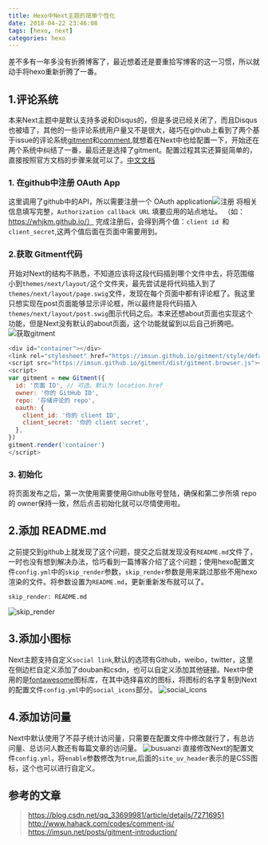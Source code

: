 ```yaml
---
title: Hexo中Next主题的简单个性化
date: 2018-04-22 23:46:08
tags: [hexo, next]
categories: hexo
---
```

差不多有一年多没有折腾博客了，最近想着还是要重拾写博客的这一习惯，所以就动手将hexo重新折腾了一番。
## 1.评论系统
本来Next主题中是默认支持多说和Disqus的，但是多说已经关闭了，而且Disqus也被墙了，其他的一些评论系统用户量又不是很大，碰巧在github上看到了两个基于issue的评论系统[gitment][1]和[comment][2],就想着在Next中也给配置一下，开始还在两个系统中纠结了一番，最后还是选择了gitment。配置过程其实还算挺简单的，直接按照官方文档的步骤来就可以了。[中文文档][3]
### 1. 在github中注册 OAuth App
这里调用了github中的API，所以需要注册一个 OAuth application![注册][4]
将相关信息填写完整，`Authorization callback URL` 填要应用的站点地址。 （如：https://whjkm.github.io/）
完成注册后，会得到两个值：`client id `和`client_secret`,这两个值后面在页面中需要用到。
### 2.获取 Gitment代码
开始对Next的结构不熟悉，不知道应该将这段代码插到哪个文件中去，将范围缩小到`themes/next/layout/`这个文件夹，最先尝试是将代码插入到了`themes/next/layout/page.swig`文件，发现在每个页面中都有评论框了。我这里只想实现在post页面能够显示评论框，所以最终是将代码插入`themes/next/layout/post.swig`图示代码之后。本来还想about页面也实现这个功能，但是Next没有默认的about页面，这个功能就留到以后自己折腾吧。![获取gitment][5]
```js
<div id="container"></div>
<link rel="stylesheet" href="https://imsun.github.io/gitment/style/default.css">
<script src="https://imsun.github.io/gitment/dist/gitment.browser.js"></script>
<script>
var gitment = new Gitment({
  id: '页面 ID', // 可选。默认为 location.href
  owner: '你的 GitHub ID',
  repo: '存储评论的 repo',
  oauth: {
    client_id: '你的 client ID',
    client_secret: '你的 client secret',
  },
})
gitment.render('container')
</script>
```
### 3. 初始化
将页面发布之后，第一次使用需要使用Github账号登陆，确保和第二步所填 repo 的 owner保持一致，然后点击初始化就可以尽情使用啦。
## 2.添加 README.md
之前提交到github上就发现了这个问题，提交之后就发现没有`README.md`文件了，一时也没有想到解决办法，恰巧看到一篇博客介绍了这个问题；使用hexo配置文件`config.yml`中的`skip_render`参数，`skip_render`参数是用来跳过那些不用hexo渲染的文件。将参数设置为`README.md`，更新重新发布就可以了。
```
skip_render: README.md
```
![skip_render][6]
## 3.添加小图标
Next主题支持自定义`social link`,默认的选项有Github，weibo，twitter，这里在侧边栏自定义添加了douban和csdn，也可以自定义添加其他链接。Next中使用的是[fontawesome][7]图标库，在其中选择喜欢的图标，将图标的名字复制到Next的配置文件`config.yml`中的`social_icons`部分。
![social_icons][8]
## 4.添加访问量
Next中默认使用了不蒜子统计访问量，只需要在配置文件中修改就行了，有总访问量、总访问人数还有每篇文章的访问量。
![busuanzi][9]
直接修改Next的配置文件`config.yml`，将`enable`参数修改为`true`,后面的`site_uv_header`表示的是CSS图标，这个也可以进行自定义。

## 参考的文章
> https://blog.csdn.net/qq_33699981/article/details/72716951
> http://www.hahack.com/codes/comment-js/
> https://imsun.net/posts/gitment-introduction/


  [1]: https://github.com/imsun/gitment
  [2]: https://github.com/wzpan/comment.js
  [3]: https://imsun.net/posts/gitment-introduction/
  [4]: http://p7f8vq3cr.bkt.clouddn.com/%E6%B3%A8%E5%86%8COauth%20app.PNG
  [5]: http://p7f8vq3cr.bkt.clouddn.com/%E8%8E%B7%E5%8F%96gitment.PNG
  [6]: http://p7f8vq3cr.bkt.clouddn.com/ship_render.PNG
  [7]: https://fontawesome.com/icons?from=io
  [8]: http://p7f8vq3cr.bkt.clouddn.com/social_icons.PNG
  [9]: http://p7f8vq3cr.bkt.clouddn.com/busuanzi.PNG
